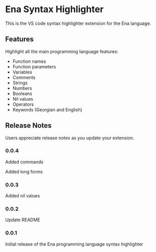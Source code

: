 # Ena Syntax Highlighter

This is the VS code syntax highlighter extension for the Ena language.

## Features

Highlight all the main programming language features:
- Function names
- Function parameters
- Variables
- Comments
- Strings
- Numbers
- Booleans
- Nil values
- Operators
- Keywords (Georgian and English)

## Release Notes

Users appreciate release notes as you update your extension.

### 0.0.4

Added commands

Added long forms

### 0.0.3

Added nil values

### 0.0.2

Update README

### 0.0.1

Initial release of the Ena programming language syntax highlighter
